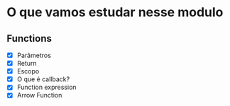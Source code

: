 # O que vamos estudar nesse modulo 
## Functions

- [x]  Parâmetros
- [x]  Return
- [x]  Escopo
- [x]  O que é callback?
- [x]  Function expression
- [x]  Arrow Function
